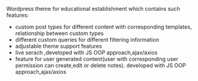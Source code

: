 Wordpress theme for educational establishment which contains such features:
- custom post types for different content with corresponding templates, relationship between custom types
- different custom queries for different filtering information
- adjustable theme support features
- live serach ,developed with JS OOP approach,ajax/axios
- feature for user generated content(user with corresponding user permission can create,edit or delete notes). developed with JS OOP approach,ajax/axios
